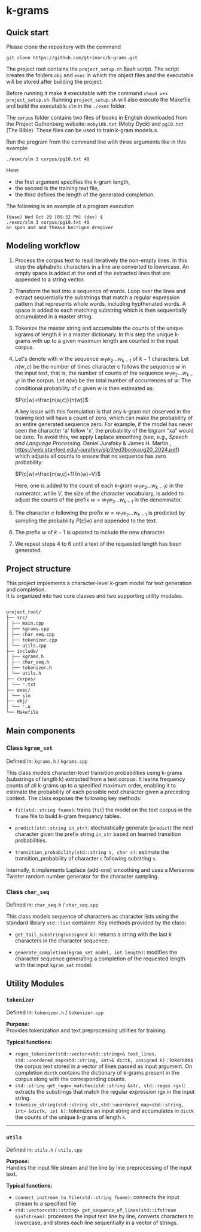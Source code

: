 # k-grams

## Quick start

Please clone the repository with the command

    git clone https://github.com/gtrimarc/k-grams.git

The project root contains the `project_setup.sh` Bash script. The script creates the 
folders `obj` and `exec` in which the object files and the executable will be 
stored after building the project. 

Before running it make it executable with the command `chmod u+x project_setup.sh`. Running `project_setup.sh` will also execute the Makefile and build the executable `slm` in the `./exec` folder. 

The `corpus` folder contains two 
files of books in English downloaded from the Project Guthenberg website: `moby10b.txt` (Moby Dyck) and `pg10.txt` (The Bible). These files can be used to train k-gram models.s. 

Run the program from the command line with three arguments like in this example:

    ./exec/slm 3 corpus/pg10.txt 40

Here:
* the first argument specifies the k-gram length,
* the second is the training text file,
* the third defines the length of the generated completion.

The following is an example of a program execution

    (base) Wed Oct 29 [09:32 PM] (dev) $  
    ./exec/slm 3 corpus/pg10.txt 40
    on spon and and theave becrigne dregiver


## Modeling workflow

1. Process the corpus text to read iteratively the non-empty lines. 
In this step the alphabetic characters in a line are converted to lowercase. 
An empty space is added at the end of the extracted lines that are appended 
to a string vector.  

2. Transform the text into a sequence of words. Loop over the lines and extract 
sequentially the substrings that match a regular expression pattern that represents 
whole words, including hypthenated words. A space is added to each matching
substring which is then sequentially accumulated in a master string.  

3. Tokenize the master string and accumulate the counts of the unique kgrams 
of length $k$ in a master dictionary. In this step the unique k-grams
with up to a given maximum length are counted in the input corpus.

4. Let's denote with $w$ the sequence $w_{1}w_{2} \ldots w_{k-1}$ of $k-1$ 
characters. Let $n(w,c)$ be the number of times character c follows the sequence $w$ in the input
 text, that is, the number of counts of the sequence $w_{1}w_{2} \ldots w_{k-1}c$ in the corpus.
 Let $n(w)$ be the total number of occurrences of $w$. The conditional probability of $c$ given $w$
 is then estimated as:

    $P(c|w)=\frac{n(w,c)}{n(w)}$

    A key issue with this formulation is that any k-gram not observed in the training text will have a 
count of zero, which can make the probability of an entire generated sequence zero.
For example, if the model has never seen the character 'a' follow 'x', the probability of the bigram “xa” would be zero.
To avoid this, we apply Laplace smoothing (see, e.g., *Speech and Language Processing.* Daniel Jurafsky & James H. Martin., 
https://web.stanford.edu/~jurafsky/slp3/ed3bookaug20_2024.pdf) which adjusts all counts to ensure that no sequence has zero probability:

    $P(c|w)=\frac{n(w,c)+1}{n(w)+V}$

    Here, one is added to the count of each k-gram $w_{1}w_{2} \ldots w_{k-1}c$ in the numerator, while $V$, 
the size of the character vocabulary, is added to adjust the counts of the prefix $w=w_{1}w_{2} \ldots w_{k-1}$
in the denominator.

5. The character $c$ following the prefix $w=w_{1}w_{2} \ldots w_{k-1}$ is predicted by sampling the probability $P(c|w)$ and
appended to the text. 

6. The prefix $w$ of $k-1$ is updated to include the new character.

7. We repeat steps 4 to 6 until a text of the requested length has been generated.



## Project structure

This project implements a character-level k-gram model for text generation and completion.  
It is organized into two core classes and two supporting utility modules.

```bash

project_root/
├── src/
│ ├── main.cpp
│ ├── kgrams.cpp
│ ├── char_seq.cpp
│ ├── tokenizer.cpp
│ └── utils.cpp
├── include/
│ ├── kgrams.h
│ ├── char_seq.h
│ ├── tokenizer.h
│ └── utils.h
├── corpus/
│ └── *.txt
├── exec/
│ └── slm
├── obj/
│ └── *.o
└── Makefile
```

## Main components

### Class `kgram_set`
Defined in: `kgrams.h` / `kgrams.cpp`

This class models character-level transition probabilities using k-grams (substrings of length k) extracted from a text corpus. It learns frequency counts of all k-grams up to a specified maximum order, enabling it to estimate the probability of each possible next character given a preceding context. The class exposes the following key methods:

* `fit(std::string fname)`: trains (`fit`) the model on the text corpus in the `fname` file to build k-gram frequency tables.

* `predict(std::string in_str)`: stochastically generate (`predict`) the next character given the prefix string `in_str` based on learned transition probabilities.

* `transition_probability(std::string s, char c)`: estimate the transition_probability of character `c` following substring `s`.


Internally, it implements Laplace (add-one) smoothing and uses a Mersenne Twister random number generator for the character sampling.

### Class `char_seq`
Defined in: `char_seq.h` / `char_seq.cpp`

This class models sequence of characters as character lists using the standard library `std::list` container. Key methods provided by the class:

* `get_tail_substring(unsigned k)`: returns a string with the last *k* characters in the character sequence.

* `generate_completion(kgram_set model, int length)`: modifies the character sequence generating a completion of the requested length with the input `kgram_set` model. 


## Utility Modules

### `tokenizer`
Defined in: `tokenizer.h` / `tokenizer.cpp`

**Purpose:**  
Provides tokenization and text preprocessing utilities for training.  

**Typical functions:**
- `regex_tokenizer(std::vector<std::string>& text_lines, std::unordered_map<std::string, int>& dictk, unsigned k)` : tokenizes the corpus text stored in a vector of lines passed as input argument. On completion `dictk` contains the dictionary of k-grams present in the corpus along with the corresponding counts.
- `std::string get_regex_matches(std::string &str, std::regex rgx)`: extracts the substrings that match the regular expression rgx in the input string.
- `tokenize_string(std::string str,std::unordered_map<std::string, int> &dictk, int k)`: tokenizes an input string and accumulates in `dictk` the counts of the unique k-grams of length `k`.

---

### `utils`
Defined in: `utils.h` / `utils.cpp`

**Purpose:**  
Handles the input file stream and the line by line preprocessing of the input text.

**Typical functions:**
- `connect_instream_to_file(std::string fname)`: connects the input stream to a specified file
- `std::vector<std::string> get_sequence_of_lines(std::ifstream &infstream)`: processes 
the input text line by line, converts characters to lowercase, and stores each line sequentially
in a vector of strings.
